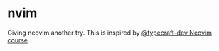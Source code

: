 # nvim

Giving neovim another try. This is inspired by [@typecraft-dev Neovim course](https://www.youtube.com/playlist?list=PLsz00TDipIffreIaUNk64KxTIkQaGguqn).


